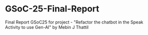 # GSoC-25-Final-Report
Final Report GSoC25 for project - "Refactor the chatbot in the Speak Activity to use Gen-AI" by Mebin J Thattil
